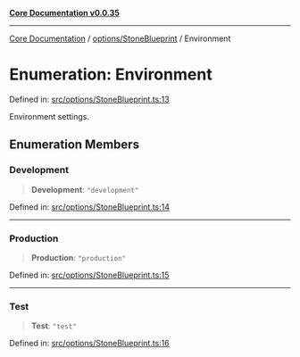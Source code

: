 [**Core Documentation v0.0.35**](../../../README.md)

***

[Core Documentation](../../../modules.md) / [options/StoneBlueprint](../README.md) / Environment

# Enumeration: Environment

Defined in: [src/options/StoneBlueprint.ts:13](https://github.com/stonemjs/core/blob/c9d95b58ccfb8efcaba0bed7bbf19084836cc28d/src/options/StoneBlueprint.ts#L13)

Environment settings.

## Enumeration Members

### Development

> **Development**: `"development"`

Defined in: [src/options/StoneBlueprint.ts:14](https://github.com/stonemjs/core/blob/c9d95b58ccfb8efcaba0bed7bbf19084836cc28d/src/options/StoneBlueprint.ts#L14)

***

### Production

> **Production**: `"production"`

Defined in: [src/options/StoneBlueprint.ts:15](https://github.com/stonemjs/core/blob/c9d95b58ccfb8efcaba0bed7bbf19084836cc28d/src/options/StoneBlueprint.ts#L15)

***

### Test

> **Test**: `"test"`

Defined in: [src/options/StoneBlueprint.ts:16](https://github.com/stonemjs/core/blob/c9d95b58ccfb8efcaba0bed7bbf19084836cc28d/src/options/StoneBlueprint.ts#L16)

